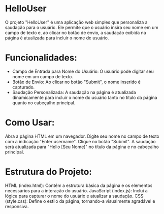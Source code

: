 # HelloUser
O projeto "HelloUser" é uma aplicação web simples que personaliza a saudação para o usuário. Ele permite que o usuário insira seu nome em um campo de texto e, ao clicar no botão de envio, a saudação exibida na página é atualizada para incluir o nome do usuário.

# Funcionalidades:

* Campo de Entrada para Nome do Usuário: O usuário pode digitar seu nome em um campo de texto.
* Botão de Envio: Ao clicar no botão "Submit", o nome inserido é capturado.
* Saudação Personalizada: A saudação na página é atualizada dinamicamente para incluir o nome do usuário tanto no título da página quanto no cabeçalho principal.

# Como Usar:

Abra a página HTML em um navegador.
Digite seu nome no campo de texto com a indicação "Enter username".
Clique no botão "Submit".
A saudação será atualizada para "Hello [Seu Nome]" no título da página e no cabeçalho principal.

# Estrutura do Projeto:

HTML (index.html): Contém a estrutura básica da página e os elementos necessários para a interação do usuário.
JavaScript (index.js): Inclui a lógica para capturar o nome do usuário e atualizar a saudação.
CSS (style.css): Define o estilo da página, tornando-a visualmente agradável e responsiva.
